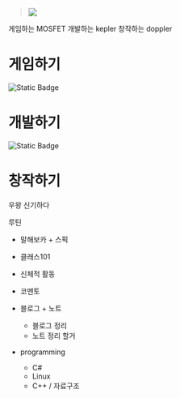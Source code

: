 > ![](https://capsule-render.vercel.app/api?type=waving&height=300&color=gradient&text=Keplerisgone's%20Obsidian&section=header&reversal=true&animation=twinkling)

게임하는 MOSFET
개발하는 kepler
창작하는 doppler

# 게임하기

![Static Badge](https://img.shields.io/badge/pokerogue-red?style=flat-square&logo=pokemon&logoColor=0%2C0%2C0&logoSize=amd)


# 개발하기

![Static Badge](https://img.shields.io/badge/unity-black?style=flat-square&logo=unity&logoSize=amd)


# 창작하기

우왕 신기하다


루틴

- 말해보카 + 스픽
- 클래스101
- 신체적 활동

- 코멘토

- 블로그 + 노트
	- 블로그 정리
	- 노트 정리 할거

- programming
	- C# 
	- Linux
	- C++ / 자료구조